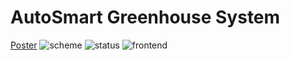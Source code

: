 # AutoSmart Greenhouse System
[Poster](Poster.pdf)
![scheme](https://github.com/yusuf-bilgin/IoT_predict/assets/93447964/9db600cb-f49a-4ed6-be63-9d24248ee67f) ![status](https://github.com/yusuf-bilgin/IoT_predict/assets/93447964/5251ae92-9102-4295-8e63-646a32c866f4)
![frontend](https://github.com/yusuf-bilgin/IoT_predict/assets/93447964/95ec08f4-4f2b-47f0-aa4a-44a3a5ebb83f)

